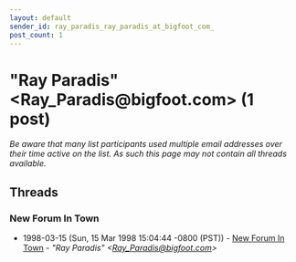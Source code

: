 ```yaml
---
layout: default
sender_id: ray_paradis_ray_paradis_at_bigfoot_com_
post_count: 1
---
```


# "Ray Paradis" <Ray_Paradis<span>@</span>bigfoot.com> (1 post)

_Be aware that many list participants used multiple email addresses over their time active on the list. As such this page may not contain all threads available._

## Threads

### New Forum In Town
+ 1998-03-15 (Sun, 15 Mar 1998 15:04:44 -0800 (PST)) - [New Forum In Town](/archive/1998/03/14a1ed3d40e1a0f17906f6f6a70ab30b7fc23a8645d2b2adfc3655ec05acc384) - _"Ray Paradis" \<Ray_Paradis@bigfoot.com\>_

